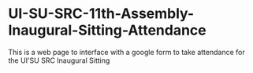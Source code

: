 # UI-SU-SRC-11th-Assembly-Inaugural-Sitting-Attendance
This is a web page to interface with a google form to take attendance for the UI'SU SRC Inaugural Sitting
